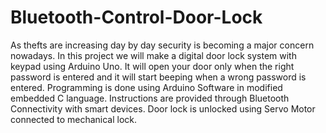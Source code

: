# Bluetooth-Control-Door-Lock

As thefts are increasing day by day security is becoming a major concern nowadays. 
In this project we will make a digital door lock system with keypad using Arduino Uno.
 It will open your door only when the right password is entered and it will start beeping when a wrong password is entered.
Programming is done using Arduino Software in modified embedded C language.
Instructions are provided through Bluetooth Connectivity with smart devices.
Door lock is unlocked using Servo Motor connected to mechanical lock.
